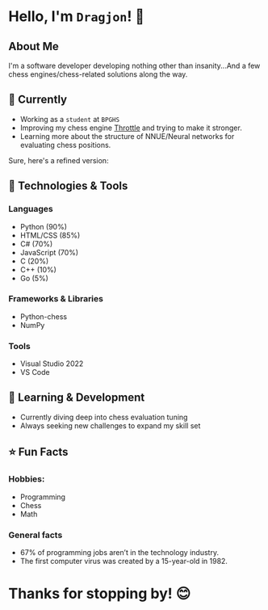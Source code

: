 # Hello, I'm ```Dragjon```! 👋

## About Me
I'm a software developer developing nothing other than insanity...And a few chess engines/chess-related solutions along the way. 
## 💼 Currently
- Working as a ```student``` at ```BPGHS```
- Improving my chess engine <a href="https://github.com/Dragjon/Throttle">Throttle</a> and trying to make it stronger.
- Learning more about the structure of NNUE/Neural networks for evaluating chess positions.

Sure, here's a refined version:

## 🔧 Technologies & Tools

### **Languages**
- Python (90%)
- HTML/CSS (85%)
- C# (70%)
- JavaScript (70%)
- C (20%)
- C++ (10%)
- Go (5%)

### **Frameworks & Libraries**
- Python-chess
- NumPy

### **Tools**
- Visual Studio 2022
- VS Code

## 🌱 Learning & Development
- Currently diving deep into chess evaluation tuning
- Always seeking new challenges to expand my skill set

## ⭐ Fun Facts
### **Hobbies**: 
- Programming
- Chess
- Math

### **General facts**
- 67% of programming jobs aren’t in the technology industry.
- The first computer virus was created by a 15-year-old in 1982.

# Thanks for stopping by! 😊
